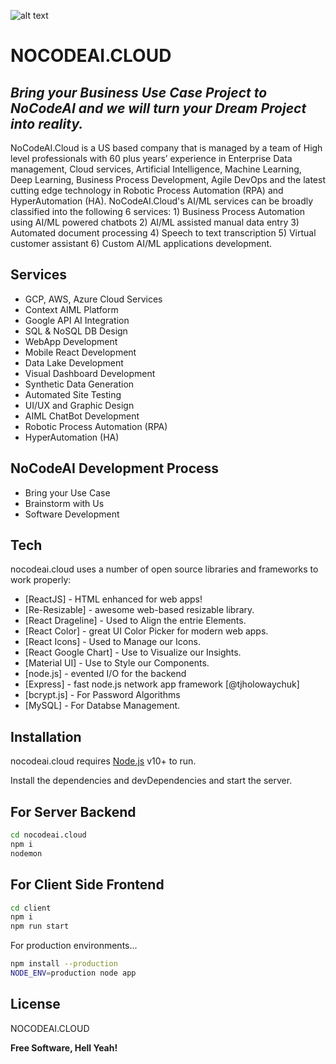 ![alt text](https://drive.google.com/file/d/1kU5cFLzjgQpxc-UwF8GxH398KaxIVxqb/view?usp=sharing)
# NOCODEAI.CLOUD
## _Bring your Business Use Case Project to NoCodeAI and we will turn your Dream Project into reality._

NoCodeAI.Cloud is a US based company that is managed by a team of High level professionals with 60 plus years’ experience in Enterprise Data management, Cloud services, Artificial Intelligence, Machine Learning, Deep Learning, Business Process Development, Agile DevOps and the latest cutting edge technology in Robotic Process Automation (RPA) and HyperAutomation (HA). NoCodeAI.Cloud's AI/ML services can be broadly classified into the following 6 services: 1) Business Process Automation using AI/ML powered chatbots 2) AI/ML assisted manual data entry 3) Automated document processing 4) Speech to text transcription 5) Virtual customer assistant 6) Custom AI/ML applications development.

## Services
- GCP, AWS, Azure Cloud Services
- Context AIML Platform
- Google API AI Integration
- SQL & NoSQL DB Design
- WebApp Development
- Mobile React Development
- Data Lake Development
- Visual Dashboard Development
- Synthetic Data Generation
- Automated Site Testing
- UI/UX and Graphic Design
- AIML ChatBot Development
- Robotic Process Automation (RPA)
- HyperAutomation (HA)

## NoCodeAI Development Process

- Bring your Use Case
- Brainstorm with Us
- Software Development

## Tech
nocodeai.cloud uses a number of open source libraries and frameworks to work properly:

- [ReactJS] - HTML enhanced for web apps!
- [Re-Resizable] - awesome web-based resizable library.
- [React Drageline] - Used to Align the entrie Elements.
- [React Color] - great UI Color Picker for modern web apps.
- [React Icons] - Used to Manage our Icons.
- [React Google Chart] - Use to Visualize our Insights.
- [Material UI] - Use to Style our Components.
- [node.js] - evented I/O for the backend
- [Express] - fast node.js network app framework [@tjholowaychuk]
- [bcrypt.js] - For Password Algorithms
- [MySQL] - For Databse Management.

## Installation

nocodeai.cloud requires [Node.js](https://nodejs.org/) v10+ to run.

Install the dependencies and devDependencies and start the server.
## For Server Backend
```sh
cd nocodeai.cloud
npm i
nodemon
```
## For Client Side Frontend
```sh
cd client
npm i
npm run start
```

For production environments...

```sh
npm install --production
NODE_ENV=production node app
```


## License

NOCODEAI.CLOUD

**Free Software, Hell Yeah!**
